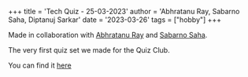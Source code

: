 +++
title = 'Tech Quiz - 25-03-2023'
author = 'Abhratanu Ray, Sabarno Saha, Diptanuj Sarkar'
date = '2023-03-26'
tags = ["hobby"]
+++

Made in collaboration with [Abhratanu Ray](https://students.iiserkol.ac.in/~ar22ms052) and [Sabarno Saha](https://students.iiserkol.ac.in/~ss22ms037).

The very first quiz set we made for the Quiz Club.

You can find it [here](https://docs.google.com/presentation/d/e/2PACX-1vRFgFFV4avSRcDXF9uR7c0bXO-WQulyGEDG1ym_zhiG1mAowBSL4tJDp2TzE3UcOLghAqlP26mDBhFn/embed?start=false&loop=false&delayms=30000)
